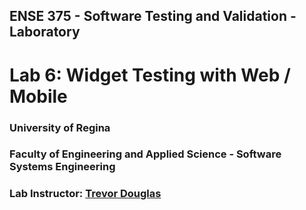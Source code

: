 ## ENSE 375 - Software Testing and Validation - Laboratory

# Lab 6: Widget Testing with Web / Mobile

### University of Regina
### Faculty of Engineering and Applied Science - Software Systems Engineering

### Lab Instructor: [Trevor Douglas](mailto:trevor.douglas@uregina.ca)
